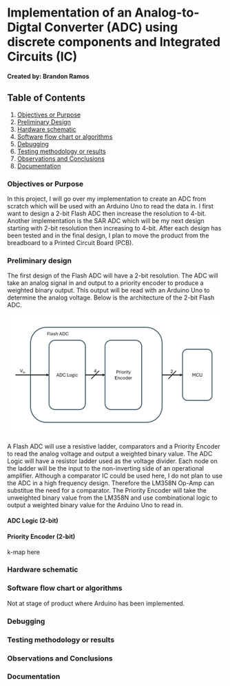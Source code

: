 # Implementation of an Analog-to-Digtal Converter (ADC) using discrete components and Integrated Circuits (IC)

#### Created by: Brandon Ramos

## Table of Contents
1. [Objectives or Purpose](#objectives-or-purpose)
2. [Preliminary Design](#preliminary-design)
3. [Hardware schematic](#hardware-schematic)
4. [Software flow chart or algorithms](#software-flow-chart-or-algorithms)
5. [Debugging](#debugging)
6. [Testing methodology or results](#testing-methodology-or-results)
7. [Observations and Conclusions](#observations-and-conclusions)
8. [Documentation](#documentation)
 
### Objectives or Purpose
In this project, I will go over my implementation to create an ADC from scratch which will be used with an Arduino Uno to read the data in. I first want to design a 2-bit Flash ADC then increase the 
resolution to 4-bit. Another implementation is the SAR ADC which will be my next design starting with 2-bit resolution then increasing to 4-bit. After each design has been tested and in the final design, 
I plan to move the product from the breadboard to a Printed Circuit Board (PCB).

### Preliminary design
The first design of the Flash ADC will have a 2-bit resolution. The ADC will take an analog signal in and output to a priority encoder to produce a weighted binary output. This output will be read with an 
Arduino Uno to determine the analog voltage. Below is the architecture of the 2-bit Flash ADC.

![architecture_of_2-bit_Flash_ADC](README_IMAGES/architecture_of_2-bit_Flash_ADC.PNG)

A Flash ADC will use a resistive ladder, comparators and a Priority Encoder to read the analog voltage and output a weighted binary value. The ADC Logic will have a resistor ladder used as the voltage divider. 
Each node on the ladder will be the input to the non-inverting side of an operational amplifier. Although a comparator IC could be used here, I do not plan to use the ADC in a high frequency design. Therefore 
the LM358N Op-Amp can substitue the need for a comparator. The Priority Encoder will take the unweighted binary value from the LM358N and use combinational logic to output a weighted binary value for the Arduino 
Uno to read in. 

#### ADC Logic (2-bit)

#### Priority Encoder (2-bit)
k-map here

### Hardware schematic

### Software flow chart or algorithms
Not at stage of product where Arduino has been implemented.

### Debugging

### Testing methodology or results

### Observations and Conclusions

### Documentation
